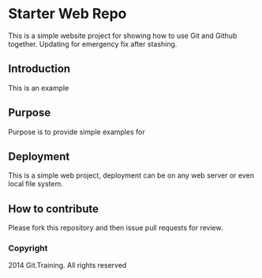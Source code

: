 # Starter Web Repo

This is a simple website project for 
showing how to use Git and Github together. Updating for emergency fix after stashing.

## Introduction

This is an example 

## Purpose

Purpose is to provide simple examples for

## Deployment

This is a simple web project, deployment can be on any web server or even local
file system.

## How to contribute

Please fork this repository and then issue pull requests for review.

### Copyright

2014 Git.Training. All rights reserved